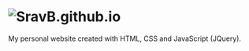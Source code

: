 # ![SravB.github.io](https://www.google.com)

My personal website created with HTML, CSS and JavaScript (JQuery).
